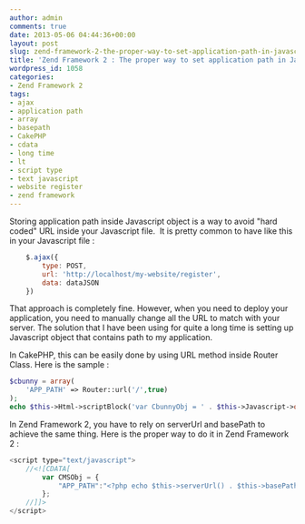 ```yaml
---
author: admin
comments: true
date: 2013-05-06 04:44:36+00:00
layout: post
slug: zend-framework-2-the-proper-way-to-set-application-path-in-javascript-object
title: 'Zend Framework 2 : The proper way to set application path in Javascript Object'
wordpress_id: 1058
categories:
- Zend Framework 2
tags:
- ajax
- application path
- array
- basepath
- CakePHP
- cdata
- long time
- lt
- script type
- text javascript
- website register
- zend framework
---
```


Storing application path inside Javascript object is a way to avoid "hard coded" URL inside your Javascript file.  It is pretty common to have like this in your Javascript file :

``` javascript    
    $.ajax({
        type: POST,
        url: 'http://localhost/my-website/register',
        data: dataJSON
    })
```


That approach is completely fine. However, when you need to deploy your application, you need to manually change all the URL to match with your server. The solution that I have been using for quite a long time is setting up Javascript object that contains path to my application.

In CakePHP, this can be easily done by using URL method inside Router Class. Here is the sample :

``` php  
$cbunny = array(
    'APP_PATH' => Router::url('/',true)
);
echo $this->Html->scriptBlock('var CbunnyObj = ' . $this->Javascript->object($cbunny) . ';');
```


In Zend Framework 2, you have to rely on serverUrl and basePath to achieve the same thing. Here is the proper way to do it in Zend Framework 2 :

``` javascript  
<script type="text/javascript">
    //<![CDATA[
        var CMSObj = {
            "APP_PATH":"<?php echo $this->serverUrl() . $this->basePath() ?>/"
        };
    //]]>
</script>
```




